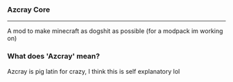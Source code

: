 ### Azcray Core

<hr>

A mod to make minecraft as dogshit as possible (for a modpack im working on)

### What does 'Azcray' mean?

Azcray is pig latin for crazy, I think this is self explanatory lol 